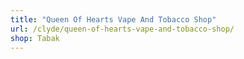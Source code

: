 ```yaml
---
title: "Queen Of Hearts Vape And Tobacco Shop"
url: /clyde/queen-of-hearts-vape-and-tobacco-shop/
shop: Tabak
---
```

